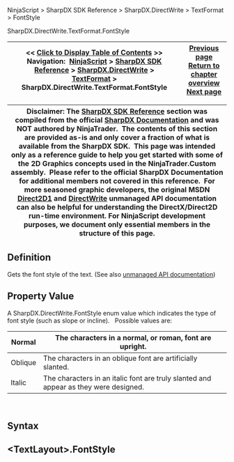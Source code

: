 ﻿
NinjaScript \> SharpDX SDK Reference \> SharpDX.DirectWrite \> TextFormat \> FontStyle

SharpDX.DirectWrite.TextFormat.FontStyle

| \<\< [Click to Display Table of Contents](sharpdx_directwrite_textformat_fontstyle.md) \>\> **Navigation:**     [NinjaScript](ninjascript.md) \> [SharpDX SDK Reference](sharpdx_sdk_reference.md) \> [SharpDX.DirectWrite](sharpdx_directwrite.md) \> [TextFormat](sharpdx_directwrite_textformat.md) \> SharpDX.DirectWrite.TextFormat.FontStyle | [Previous page](sharpdx_directwrite_textformat_fontstretch.md) [Return to chapter overview](sharpdx_directwrite_textformat.md) [Next page](sharpdx_directwrite_textformat_fontweight.md) |
| --- | --- |

| Disclaimer: The [SharpDX SDK Reference](sharpdx_sdk_reference.md) section was compiled from the official [SharpDX Documentation](http://sharpdx.org/) and was NOT authored by NinjaTrader.  The contents of this section are provided as\-is and only cover a fraction of what is available from the SharpDX SDK.  This page was intended only as a reference guide to help you get started with some of the 2D Graphics concepts used in the NinjaTrader.Custom assembly.  Please refer to the official SharpDX Documentation for additional members not covered in this reference.  For more seasoned graphic developers, the original MSDN [Direct2D1](https://msdn.microsoft.com/en-us/library/windows/desktop/dd370990.aspx) and [DirectWrite](https://msdn.microsoft.com/en-us/library/windows/desktop/dd368038.aspx) unmanaged API documentation can also be helpful for understanding the DirectX/Direct2D run\-time environment. For NinjaScript development purposes, we document only essential members in the structure of this page. |
| --- |

## Definition
Gets the font style of the text.
(See also [unmanaged API documentation](https://msdn.microsoft.com/en-us/library/dd316649.aspx))
 
## Property Value
A SharpDX.DirectWrite.FontStyle enum value which indicates the type of font style (such as slope or incline).
 
Possible values are:

| Normal | The characters in a normal, or roman, font are upright. |
| --- | --- |
| Oblique | The characters in an oblique font are artificially slanted. |
| Italic | The characters in an italic font are truly slanted and appear as they were designed. |
 
## Syntax
## \<TextLayout\>.FontStyle
